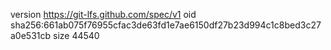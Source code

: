 version https://git-lfs.github.com/spec/v1
oid sha256:661ab075f76955cfac3de63fd1e7ae6150df27b23d994c1c8bed3c27a0e531cb
size 44540
